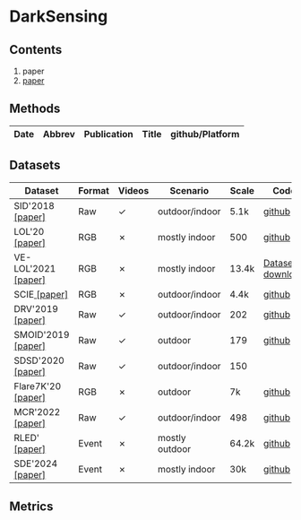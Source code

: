 # DarkSensing 
## Contents
1. paper
2. [paper](https://github.com/Li-Chongyi/Lighting-the-Darkness-in-the-Deep-Learning-Era-Open/tree/main)

## Methods
|Date|Abbrev|Publication|Title|github/Platform|
|---|---|---|---|---|

## Datasets
|Dataset|Format|Videos|Scenario|Scale|Code|Sensor|
|---|---|---|---|---|---|---|
|SID'2018 [ [paper]](https://openaccess.thecvf.com/content_cvpr_2018/papers/Chen_Learning_to_See_CVPR_2018_paper.pdf)|Raw|✓|outdoor/indoor|5.1k|[github](https://github.com/cchen156/Learning-to-See-in-the-Dark)| |
|LOL'20[ [paper]](https://arxiv.org/pdf/1808.04560)|RGB|✗|mostly indoor|500|[github](https://github.com/weichen582/RetinexNet)|
|VE-LOL'2021[ [paper]](https://link.springer.com/article/10.1007/s11263-020-01418-8)|RGB|✗|mostly indoor|13.4k|[Dataset download](https://flyywh.github.io/IJCV2021LowLight_VELOL/)| |
|SCIE[ [paper]](https://www4.comp.polyu.edu.hk/~cslzhang/paper/SICE.pdf)|RGB|✗|outdoor/indoor|4.4k|[github](https://github.com/csjcai/SICE)| |
|DRV'2019[ [paper]](https://openaccess.thecvf.com/content_ICCV_2019/papers/Chen_Seeing_Motion_in_the_Dark_ICCV_2019_paper.pdf)|Raw|✓|outdoor/indoor|202|[github](https://github.com/cchen156/Seeing-Motion-in-the-Dark)| |
|SMOID'2019[ [paper]](https://openaccess.thecvf.com/content_ICCV_2019/papers/Jiang_Learning_to_See_Moving_Objects_in_the_Dark_ICCV_2019_paper.pdf)|Raw|✓|outdoor|179|[github](https://github.com/MichaelHYJiang/Learning-to-See-Moving-Objects-in-the-Dark)| |
|SDSD'2020[ [paper]](https://www.ecva.net/papers/eccv_2020/papers_ECCV/papers/123630647.pdf)|Raw|✓|outdoor/indoor|150||
|Flare7K'20[ [paper]](https://arxiv.org/pdf/2210.06570)|RGB|✗|outdoor|7k|[github](https://github.com/ykdai/Flare7K)| |
|MCR'2022[ [paper]](https://openaccess.thecvf.com/content/CVPR2022/papers/Dong_Abandoning_the_Bayer-Filter_To_See_in_the_Dark_CVPR_2022_paper.pdf)|Raw|✓|outdoor/indoor|498|[github](https://github.com/TCL-AILab/Abandon_Bayer-Filter_See_in_the_Dark)| |
|RLED'[ [paper]](https://arxiv.org/pdf/2404.11884)|Event|✗|mostly outdoor|64.2k|[github](https://github.com/Liu-haoyue/NER-Net)| |
|SDE'2024[ [paper]](https://openaccess.thecvf.com/content/CVPR2024/papers/Liang_Towards_Robust_Event-guided_Low-Light_Image_Enhancement_A_Large-Scale_Real-World_Event-Image_CVPR_2024_paper.pdf)|Event|✗|mostly indoor|30k|[github](https://github.com/EthanLiang99/EvLight)| |

## Metrics

